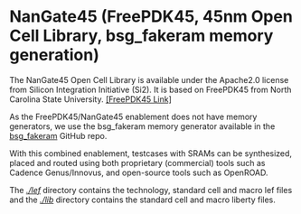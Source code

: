 # NanGate45 (FreePDK45, 45nm Open Cell Library, bsg_fakeram memory generation)

The NanGate45 Open Cell Library is available under the Apache2.0 license from Silicon Integration Initiative (Si2). It is based on FreePDK45 from North Carolina State University. [\[FreePDK45 Link\]](https://eda.ncsu.edu/downloads/)

As the FreePDK45/NanGate45 enablement does not have memory generators, we use the bsg_fakeram memory generator available in the [bsg_fakeram](https://github.com/jjcherry56/bsg_fakeram) GitHub repo.

With this combined enablement, testcases with SRAMs can be synthesized, placed and routed using both proprietary (commercial) tools such as Cadence Genus/Innovus, and open-source tools such as OpenROAD.

 The [*./lef*](./lef) directory contains the technology, standard cell and macro lef files and the [*./lib*](./lib/) directory contains the standard cell and macro liberty files.
